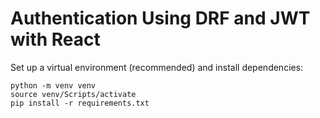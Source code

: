 # Authentication Using DRF and JWT with React

Set up a virtual environment (recommended) and install dependencies:

```shell
python -m venv venv
source venv/Scripts/activate
pip install -r requirements.txt
```
